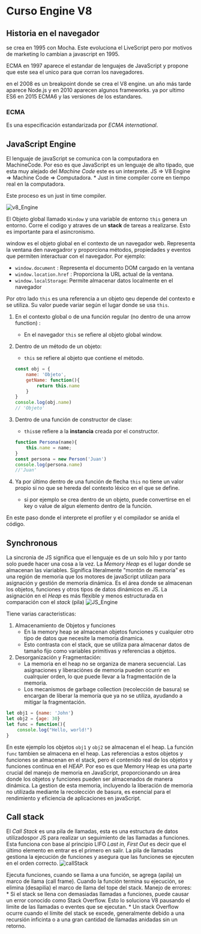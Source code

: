 # Curso Engine V8
## Historia en el navegador
se crea en 1995 con Mocha. Este evoluciona el LiveScript pero por motivos de marketing lo cambian a javascript en 1995. 

ECMA en 1997 aparece el estandar de lenguajes de JavaScript y propone que este sea el unico para que corran los navegadores. 

en el 2008 es un breakpoint donde se crea el V8 engine. 
un año más tarde aparece Node.js y en 2010 aparecen algunos frameworks. ya por ultimo ES6 en 2015 ECMA6 y las versiones de los estandares. 

### ECMA 
Es una especificación estandarizada por *ECMA international*. 

## JavaScript Engine
El lenguaje de javaScript se comunica con la computadora en MachineCode. Por eso es que JavaScript es un lenguaje de alto tipado, que esta muy alejado del *Machine Code* este es un interprete.
JS => V8 Engine => Machine Code => Computadora.
    * Just in time compiler corre en tiempo real en la computadora.

Este proceso es un just in time compiler. 

![v8_Engine](https://res.cloudinary.com/practicaldev/image/fetch/s--Xs5OQmGX--/c_limit%2Cf_auto%2Cfl_progressive%2Cq_66%2Cw_880/https://thepracticaldev.s3.amazonaws.com/i/pv4y4w0doztvmp8ei0ki.gif)

El Objeto global llamado `Window` y una variable de entorno `this` genera un entorno. 
Corre el codigo y atraves de un **stack** de tareas a realizarse. Esto es importante para el asincronismo.

window es el objeto global en el contexto de un navegador web. Representa la ventana den navegadror y proporciona métodos, propiedades y eventos que permiten interactuar con el navegador. 
Por ejemplo: 
* `window.document` : Representa el documento DOM cargado en la ventana
* `window.location.href` : Proporciona la URL actual de la ventana.
* `window.localStorage`: Permite almacenar datos localmente en el navegador

Por otro lado `this` es una referencia a un objeto qeu depende del contexto e se utiliza. Su valor puede variar según el lugar donde se usa `this`.
1. En el contexto global o de una función regular (no dentro de una arrow function) : 
    * En el navegador `this` se refiere al objeto global window.

2. Dentro de un método de un objeto: 
    * `this` se refiere al objeto que contiene el método. 
    ```JavaScript
    const obj = {
        name: 'Objeto',
        getName: function(){
            return this.name
        }
    }
    console.log(obj.name)
    // 'Objeto'
    ```
3. Dentro de una función de constructor de clase: 
    * `this`se refiere a la **instancia** creada por el constructor. 
    ```JavaScript
    function Persona(name){
        this.name = name;
    }
    const persona = new Person('Juan')
    console.log(persona.name)
    //'Juan'
    ```
4. Ya por último dentro de una función de flecha `this` no tiene un valor propio si no que se hereda del contexto léxico en el que se define.
    * si por ejemplo se crea dentro de un objeto, puede convertirse en el key o value de algun elemento dentro de la función. 

En este paso donde el interprete el profiler y el compilador se anida el código. 

## Synchronous
La sincronia de JS significa que el lenguaje es de un solo hilo y por tanto solo puede hacer una cosa a la vez. 
La *Memory Heap* es el lugar donde se almacenan las viariables. Significa literalmente "montón de memoria" es una región de memoria que los motores de javaScript utilizan para asignación y gestión de memoria dinámica. 
Es el área donde se almacenan los objetos, funciones y otros tipos de datos dinámicos en JS. La asignación en el *Heap* es más flexible y menos estructurada en comparación con el *stack* (pila)
![JS_Engine](https://miro.medium.com/v2/resize:fit:1400/0*eqNN-5qLl8ry8tXz.gif)

Tiene varias caracteristicas: 
1. Almacenamiento de Objetos y funciones
    * En la memory heap se almacenan objetos funciones y cualquier otro tipo de datos que necesite la memoria dinamica.
    * Esto contrasta con el stack, que se utiliza para almacenar datos de tamaño fijo como variables primitivas y referencias a objetos.
2. Desorganización y Fragmentación: 
    * La memoria en el heap no se organiza de manera secuencial. Las asignaciones y liberaciónes de memoria pueden ocurrir en cualrquier orden, lo que puede llevar a la fragmentación de la memoria. 
    * Los mecanismos de garbage collection (recolección de basura) se encargan de liberar la memoría que ya no se utiliza, ayudando a mitigar la fragmentación.

```JavaScript
let obj1 = {name: 'John'}
let obj2 = {age: 30}
let func = function(){
    console.log("Hello, world!")
}
```
En este ejemplo los objetos `obj1` y `obj2` se almacenan el el heap. 
La función `func` tambien se almacena en el heap. 
Las referencias a estos objetos y funciones se almacenan en el stack, pero el contenido real de los objetos y funciones continua en el *HEAP*.
Por eso es que Memory Heap es una parte crucial del manejo de memoria en JavaScript, proporcionando un área donde los objetos y funciones pueden ser almacenados de manera dinámica. La gestion de esta memoria, incluyendo la liberación de memoria no utilizada mediante la recolección de basura, es esencial para el rendimiento y eficiencia de aplicaciones en javaScript.

## Call stack
El *Call Stack* es una pila de llamadas, esta es una estructura de datos utilizadospor JS para realizar un seguimiento de las llamadas a funciones. Esta funciona con base al principio LIFO *Last in, First Out* es decir que el último elemento en entrar es el primero en salir. La pila de llamadas gestiona la ejecución de funciones y asegura que las funciones se ejecuten en el orden correcto.
![callStack](https://www.google.com/url?sa=i&url=https%3A%2F%2Fwww.freecodecamp.org%2Fespanol%2Fnews%2Fsincrono-vs-asincrono-en-javascript%2F&psig=AOvVaw1uHrh6oEe9MeuFxB6J8YpM&ust=1716261653146000&source=images&cd=vfe&opi=89978449&ved=0CBEQjRxqFwoTCIiS8oOjm4YDFQAAAAAdAAAAABAJ)

Ejecuta funciones, cuando se llama a una función, se agrega (apila) un marco de llama (call frame).
Cuando la función termina su ejecución, se elimina (desapilia) el marco de llama del tope del stack.
Manejo de errores: 
    * Si el stack se llena con demasiadas llamadas a funciones, puede causar un error conocido como Stack Overflow. Esto lo soluciona V8 pausando el limite de las llamadas o eventes que se ejecutan. 
    * Un stack Overflow ocurre cuando el límite del stack se excede, generalmente debido a una recursión inficinta o a una gran cantidad de llamadas anidadas sin un retorno.
